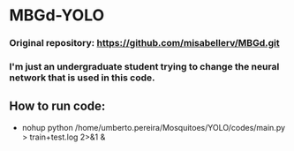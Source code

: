 # MBGd-YOLO

### Original repository: https://github.com/misabellerv/MBGd.git

### I'm just an undergraduate student trying to change the neural network that is used in this code.

## How to run code:
- nohup python /home/umberto.pereira/Mosquitoes/YOLO/codes/main.py > train+test.log 2>&1 &

